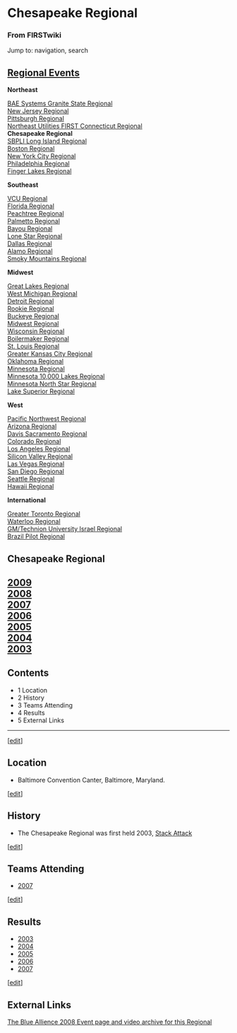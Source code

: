 

# Chesapeake Regional

### From FIRSTwiki

Jump to: navigation, search

[Regional Events](/index.php/Index_of_Regionals "Index of Regionals" )  
---  
  
**Northeast**  

[BAE Systems Granite State
Regional](/index.php/BAE_Systems_Granite_State_Regional "BAE Systems Granite
State Regional" )  
[New Jersey Regional](/index.php/New_Jersey_Regional "New Jersey Regional" )  
[Pittsburgh Regional](/index.php/Pittsburgh_Regional "Pittsburgh Regional" )  
[Northeast Utilities FIRST Connecticut
Regional](/index.php/Northeast_Utilities_FIRST_Connecticut_Regional "Northeast
Utilities FIRST Connecticut Regional" )  
**Chesapeake Regional**  
[SBPLI Long Island Regional](/index.php/SBPLI_Long_Island_Regional "SBPLI Long
Island Regional" )  
[Boston Regional](/index.php/Boston_Regional "Boston Regional" )  
[New York City Regional](/index.php/New_York_City_Regional "New York City
Regional" )  
[Philadelphia Regional](/index.php/Philadelphia_Regional "Philadelphia
Regional" )  
[Finger Lakes Regional](/index.php/Finger_Lakes_Regional "Finger Lakes
Regional" )  

**Southeast**  

[VCU Regional](/index.php/VCU_Regional "VCU Regional" )  
[Florida Regional](/index.php/Florida_Regional "Florida Regional" )  
[Peachtree Regional](/index.php/Peachtree_Regional "Peachtree Regional" )  
[Palmetto Regional](/index.php/Palmetto_Regional "Palmetto Regional" )  
[Bayou Regional](/index.php/Bayou_Regional "Bayou Regional" )  
[Lone Star Regional](/index.php/Lone_Star_Regional "Lone Star Regional" )  
[Dallas Regional](/index.php/Dallas_Regional "Dallas Regional" )  
[Alamo Regional](/index.php/Alamo_Regional "Alamo Regional" )  
[Smoky Mountains Regional](/index.php/Smoky_Mountains_Regional "Smoky
Mountains Regional" )  

**Midwest**  

[Great Lakes Regional](/index.php/Great_Lakes_Regional "Great Lakes Regional"
)  
[West Michigan Regional](/index.php/West_Michigan_Regional "West Michigan
Regional" )  
[Detroit Regional](/index.php/Detroit_Regional "Detroit Regional" )  
[Rookie Regional](/index.php/Rookie_Regional "Rookie Regional" )  
[Buckeye Regional](/index.php/Buckeye_Regional "Buckeye Regional" )  
[Midwest Regional](/index.php/Midwest_Regional "Midwest Regional" )  
[Wisconsin Regional](/index.php/Wisconsin_Regional "Wisconsin Regional" )  
[Boilermaker Regional](/index.php/Boilermaker_Regional "Boilermaker Regional"
)  
[St. Louis Regional](/index.php/St._Louis_Regional "St. Louis Regional" )  
[Greater Kansas City Regional](/index.php/Greater_Kansas_City_Regional
"Greater Kansas City Regional" )  
[Oklahoma Regional](/index.php/Oklahoma_Regional "Oklahoma Regional" )  
[Minnesota Regional](/index.php/Minnesota_Regional "Minnesota Regional" )  
[Minnesota 10,000 Lakes Regional](/index.php/Minnesota_10%2C000_Lakes_Regional
"Minnesota 10,000 Lakes Regional" )  
[Minnesota North Star Regional](/index.php/Minnesota_North_Star_Regional
"Minnesota North Star Regional" )  
[Lake Superior Regional](/index.php/Lake_Superior_Regional "Lake Superior
Regional" )  

**West**  

[Pacific Northwest Regional](/index.php/Pacific_Northwest_Regional "Pacific
Northwest Regional" )  
[Arizona Regional](/index.php/Arizona_Regional "Arizona Regional" )  
[Davis Sacramento Regional](/index.php/Davis_Sacramento_Regional "Davis
Sacramento Regional" )  
[Colorado Regional](/index.php/Colorado_Regional "Colorado Regional" )  
[Los Angeles Regional](/index.php/Los_Angeles_Regional "Los Angeles Regional"
)  
[Silicon Valley Regional](/index.php/Silicon_Valley_Regional "Silicon Valley
Regional" )  
[Las Vegas Regional](/index.php/Las_Vegas_Regional "Las Vegas Regional" )  
[San Diego Regional](/index.php/San_Diego_Regional "San Diego Regional" )  
[Seattle Regional](/index.php/Seattle_Regional "Seattle Regional" )  
[Hawaii Regional](/index.php/Hawaii_Regional "Hawaii Regional" )  

**International**  

[Greater Toronto Regional](/index.php/Greater_Toronto_Regional "Greater
Toronto Regional" )  
[Waterloo Regional](/index.php/Waterloo_Regional "Waterloo Regional" )  
[GM/Technion University Israel
Regional](/index.php/GM/Technion_University_Israel_Regional "GM/Technion
University Israel Regional" )  
[Brazil Pilot Regional](/index.php/Brazil_Pilot_Regional "Brazil Pilot
Regional" )  
  
  
**Chesapeake Regional**  
---  
[2009](/index.php?title=Chesapeake_Regional_%282009%29&action=edit "Chesapeake
Regional \(2009\)" )  
[2008](/index.php?title=Chesapeake_Regional_%282008%29&action=edit "Chesapeake
Regional \(2008\)" )  
[2007](/index.php/Chesapeake_Regional_%282007%29 "Chesapeake Regional
\(2007\)" )  
[2006](/index.php/Chesapeake_Regional_%282006%29 "Chesapeake Regional
\(2006\)" )  
[2005](/index.php/Chesapeake_Regional_%282005%29 "Chesapeake Regional
\(2005\)" )  
[2004](/index.php/Chesapeake_Regional_%282004%29 "Chesapeake Regional
\(2004\)" )  
[2003](/index.php/Chesapeake_Regional_%282003%29 "Chesapeake Regional
\(2003\)" )  
---  
  
  

## Contents

  * 1 Location
  * 2 History
  * 3 Teams Attending
  * 4 Results
  * 5 External Links  
---  
  
[[edit](/index.php?title=Chesapeake_Regional&action=edit&section=1 "Edit
section: Location" )]

## Location

  * Baltimore Convention Canter, Baltimore, Maryland. 

[[edit](/index.php?title=Chesapeake_Regional&action=edit&section=2 "Edit
section: History" )]

## History

  * The Chesapeake Regional was first held 2003, [Stack Attack](/index.php/Stack_Attack "Stack Attack" )

[[edit](/index.php?title=Chesapeake_Regional&action=edit&section=3 "Edit
section: Teams Attending" )]

## Teams Attending

  * [2007](/index.php?title=Chesapeake_Regional_Teams_%282007%29&action=edit "Chesapeake Regional Teams \(2007\)" )

[[edit](/index.php?title=Chesapeake_Regional&action=edit&section=4 "Edit
section: Results" )]

## Results

  * [2003](/index.php/Chesapeake_Regional_%282003%29 "Chesapeake Regional \(2003\)" )
  * [2004](/index.php/Chesapeake_Regional_%282004%29 "Chesapeake Regional \(2004\)" )
  * [2005](/index.php/Chesapeake_Regional_%282005%29 "Chesapeake Regional \(2005\)" )
  * [2006](/index.php/Chesapeake_Regional_%282006%29 "Chesapeake Regional \(2006\)" )
  * [2007](/index.php/Chesapeake_Regional_%282007%29 "Chesapeake Regional \(2007\)" )

[[edit](/index.php?title=Chesapeake_Regional&action=edit&section=5 "Edit
section: External Links" )]

## External Links

[The Blue Allience 2008 Event page and video archive for this
Regional](http://www.thebluealliance.net/tbatv/event.php?eventid=149
"http://www.thebluealliance.net/tbatv/event.php?eventid=149" )

